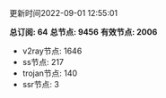 更新时间2022-09-01 12:55:01

**总订阅: 64**
**总节点: 9456**
**有效节点: 2006**
- v2ray节点: 1646
- ss节点: 217
- trojan节点: 140
- ssr节点: 3
